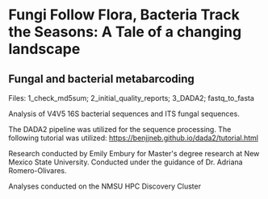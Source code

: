 # Fungi Follow Flora, Bacteria Track the Seasons: A Tale of a changing landscape

## Fungal and bacterial metabarcoding

Files: 1_check_md5sum; 2_initial_quality_reports; 3_DADA2; fastq_to_fasta

Analysis of V4V5 16S bacterial sequences and ITS fungal sequences.

The DADA2 pipeline was utilized for the sequence processing. The following tutorial was utilized: https://benjjneb.github.io/dada2/tutorial.html

Research conducted by Emily Embury for Master's degree research at New Mexico State University. Conducted under the guidance of Dr. Adriana Romero-Olivares.

Analyses conducted on the NMSU HPC Discovery Cluster
